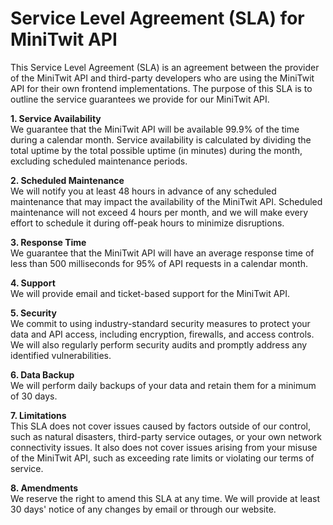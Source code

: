 # <b>Service Level Agreement (SLA) for MiniTwit API</b>

This Service Level Agreement (SLA) is an agreement between the provider of the MiniTwit API and third-party developers who are using the MiniTwit API for their own frontend implementations. The purpose of this SLA is to outline the service guarantees we provide for our MiniTwit API.

 <b>1. Service Availability </b> <br/>
We guarantee that the MiniTwit API will be available 99.9% of the time during a calendar month. Service availability is calculated by dividing the total uptime by the total possible uptime (in minutes) during the month, excluding scheduled maintenance periods.

<b>2. Scheduled Maintenance </b><br/>
We will notify you at least 48 hours in advance of any scheduled maintenance that may impact the availability of the MiniTwit API. Scheduled maintenance will not exceed 4 hours per month, and we will make every effort to schedule it during off-peak hours to minimize disruptions.

<b>3. Response Time </b><br/>
We guarantee that the MiniTwit API will have an average response time of less than 500 milliseconds for 95% of API requests in a calendar month.

<b>4. Support </b><br/>
We will provide email and ticket-based support for the MiniTwit API.

<b>5. Security </b><br/>
We commit to using industry-standard security measures to protect your data and API access, including encryption, firewalls, and access controls. We will also regularly perform security audits and promptly address any identified vulnerabilities.

<b>6. Data Backup</b> <br/>
We will perform daily backups of your data and retain them for a minimum of 30 days.

<b>7. Limitations</b> <br/>
This SLA does not cover issues caused by factors outside of our control, such as natural disasters, third-party service outages, or your own network connectivity issues. It also does not cover issues arising from your misuse of the MiniTwit API, such as exceeding rate limits or violating our terms of service.

<b>8. Amendments </b><br/>
We reserve the right to amend this SLA at any time. We will provide at least 30 days' notice of any changes by email or through our website.